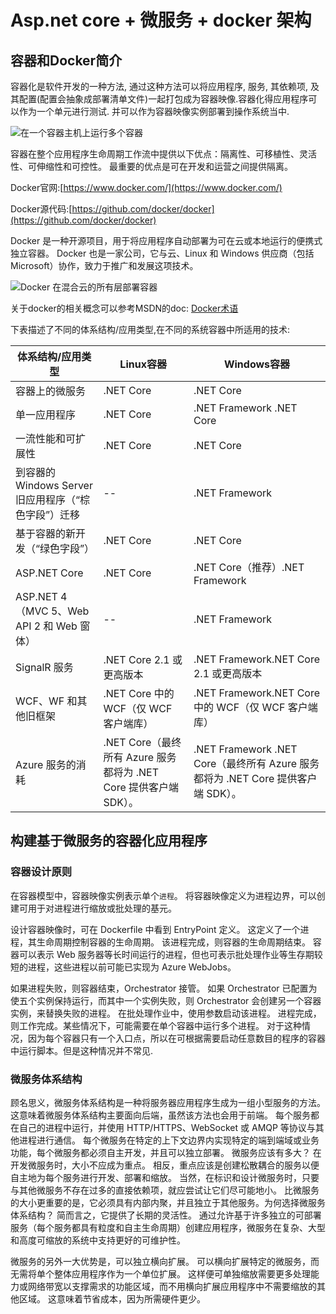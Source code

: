 # Asp.net core + 微服务 + docker 架构

## 容器和Docker简介

容器化是软件开发的一种方法, 通过这种方法可以将应用程序, 服务, 其依赖项, 及其配置(配置会抽象成部署清单文件)一起打包成为容器映像.容器化得应用程序可以作为一个单元进行测试. 并可以作为容器映像实例部署到操作系统当中.

![在一个容器主机上运行多个容器](https://img2018.cnblogs.com/blog/1216080/201903/1216080-20190321234040544-2030646621.png)

容器在整个应用程序生命周期工作流中提供以下优点：隔离性、可移植性、灵活性、可伸缩性和可控性。 最重要的优点是可在开发和运营之间提供隔离。

Docker官网:[https://www.docker.com/](https://www.docker.com/)

Docker源代码:[https://github.com/docker/docker](https://github.com/docker/docker)

Docker 是一种开源项目，用于将应用程序自动部署为可在云或本地运行的便携式独立容器。 Docker 也是一家公司，它与云、Linux 和 Windows 供应商（包括 Microsoft）协作，致力于推广和发展这项技术。

![Docker 在混合云的所有层部署容器](https://img2018.cnblogs.com/blog/1216080/201903/1216080-20190321234809179-1995419508.png)

关于docker的相关概念可以参考MSDN的doc: [Docker术语](https://docs.microsoft.com/zh-cn/dotnet/standard/microservices-architecture/container-docker-introduction/docker-terminology)

下表描述了不同的体系结构/应用类型,在不同的系统容器中所适用的技术:

体系结构/应用类型 | Linux容器 | Windows容器
-----|-----|-----
容器上的微服务 |.NET Core |.NET Core
单一应用程序 | .NET Core |.NET Framework .NET Core
一流性能和可扩展性 |.NET Core |.NET Core
到容器的 Windows Server 旧应用程序（“棕色字段”）迁移 | -- |.NET Framework
基于容器的新开发（“绿色字段”）| .NET Core |.NET Core
ASP.NET Core |.NET Core |.NET Core（推荐）.NET Framework
ASP.NET 4（MVC 5、Web API 2 和 Web 窗体）| -- |.NET Framework
SignalR 服务 |.NET Core 2.1 或更高版本 |.NET Framework.NET Core 2.1 或更高版本
WCF、WF 和其他旧框架 | .NET Core 中的 WCF（仅 WCF 客户端库） |.NET Framework.NET Core 中的 WCF（仅 WCF 客户端库）
Azure 服务的消耗 |.NET Core（最终所有 Azure 服务都将为 .NET Core 提供客户端 SDK）。|.NET Framework .NET Core（最终所有 Azure 服务都将为 .NET Core 提供客户端 SDK）。

## 构建基于微服务的容器化应用程序

### 容器设计原则

在容器模型中，容器映像实例表示单个`进程`。 将容器映像定义为进程边界，可以创建可用于对进程进行缩放或批处理的基元。

设计容器映像时，可在 Dockerfile 中看到 EntryPoint 定义。 这定义了一个进程，其生命周期控制容器的生命周期。 该进程完成，则容器的生命周期结束。 容器可以表示 Web 服务器等长时间运行的进程，但也可表示批处理作业等生存期较短的进程，这些进程以前可能已实现为 Azure WebJobs。

如果进程失败，则容器结束，Orchestrator 接管。 如果 Orchestrator 已配置为使五个实例保持运行，而其中一个实例失败，则 Orchestrator 会创建另一个容器实例，来替换失败的进程。 在批处理作业中，使用参数启动该进程。 进程完成，则工作完成。某些情况下，可能需要在单个容器中运行多个进程。 对于这种情况，因为每个容器只有一个入口点，所以在可根据需要启动任意数目的程序的容器中运行脚本。但是这种情况并不常见.

### 微服务体系结构

顾名思义，微服务体系结构是一种将服务器应用程序生成为一组小型服务的方法。 这意味着微服务体系结构主要面向后端，虽然该方法也会用于前端。 每个服务都在自己的进程中运行，并使用 HTTP/HTTPS、WebSocket 或 AMQP 等协议与其他进程进行通信。 每个微服务在特定的上下文边界内实现特定的端到端域或业务功能，每个微服务都必须自主开发，并且可以独立部署。 微服务应该有多大？ 在开发微服务时，大小不应成为重点。 相反，重点应该是创建松散耦合的服务以便自主地为每个服务进行开发、部署和缩放。 当然，在标识和设计微服务时，只要与其他微服务不存在过多的直接依赖项，就应尝试让它们尽可能地小。 比微服务的大小更重要的是，它必须具有内部内聚，并且独立于其他服务。为何选择微服务体系结构？ 简而言之，它提供了长期的灵活性。 通过允许基于许多独立的可部署服务（每个服务都具有粒度和自主生命周期）创建应用程序，微服务在复杂、大型和高度可缩放的系统中支持更好的可维护性。

微服务的另外一大优势是，可以独立横向扩展。 可以横向扩展特定的微服务，而无需将单个整体应用程序作为一个单位扩展。 这样便可单独缩放需要更多处理能力或网络带宽以支撑需求的功能区域，而不用横向扩展应用程序中不需要缩放的其他区域。 这意味着节省成本，因为所需硬件更少。